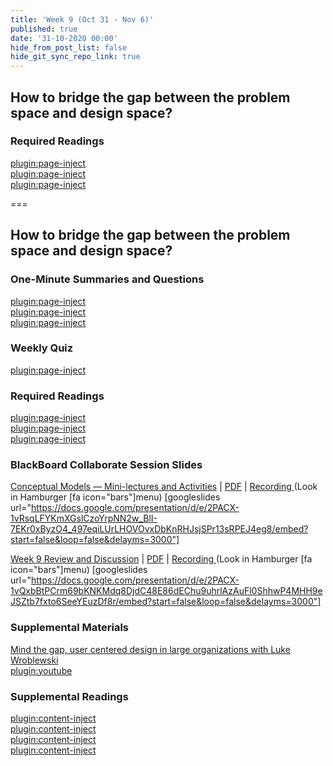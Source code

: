 ```yaml
---
title: 'Week 9 (Oct 31 - Nov 6)'
published: true
date: '31-10-2020 00:00'
hide_from_post_list: false
hide_git_sync_repo_link: true
---
```


## How to bridge the gap between the problem space and design space?

### Required Readings  
[plugin:page-inject](../../weekly-readings/week-09-1?template=partials/embedlycardlinkonly)  
[plugin:page-inject](../../weekly-readings/week-09-2?template=partials/embedlycardlinkonly)  
[plugin:page-inject](../../weekly-readings/week-09-3?template=partials/embedlycardlinkonly)  

===

## **How to bridge the gap between the problem space and design space?**

### One-Minute Summaries and Questions  
[plugin:page-inject](../../lms-assignments/one-minute-summaries/week-09-1)  
[plugin:page-inject](../../lms-assignments/one-minute-summaries/week-09-2)  
[plugin:page-inject](../../lms-assignments/one-minute-summaries/week-09-3)  

### Weekly Quiz
[plugin:page-inject](../../lms-assignments/weekly-review-quizzes/week-09)  

### Required Readings  
[plugin:page-inject](../../weekly-readings/week-09-1?template=partials/embedlycardlinkonly)  
[plugin:page-inject](../../weekly-readings/week-09-2?template=partials/embedlycardlinkonly)  
[plugin:page-inject](../../weekly-readings/week-09-3?template=partials/embedlycardlinkonly)  

### BlackBoard Collaborate Session Slides
[Conceptual Models — Mini-lectures and Activities](https://docs.google.com/presentation/d/e/2PACX-1vRsqLFYKmXGslCzoYrpNN2w_BlI-7EKr0xByzO4_497eqiLUrLHOVOvxDbKnRHJsjSPr13sRPEJ4eg8/pub?start=false&loop=false&delayms=3000)  | [PDF](https://canvas.sfu.ca/courses/56304/files/folder/Downloads/Slides%20PDFs/Mini-Lectures%20and%20Activities/Week-09) | [Recording ](https://canvas.sfu.ca/courses/56304/external_tools/3544) (Look in Hamburger [fa icon="bars"]menu)
[googleslides url="https://docs.google.com/presentation/d/e/2PACX-1vRsqLFYKmXGslCzoYrpNN2w_BlI-7EKr0xByzO4_497eqiLUrLHOVOvxDbKnRHJsjSPr13sRPEJ4eg8/embed?start=false&loop=false&delayms=3000"]

[Week 9 Review and Discussion](https://docs.google.com/presentation/d/e/2PACX-1vQxbBtPCrm69bKNKMdq8DjdC48E86dEChu9uhrlAzAuFl0ShhwP4MHH9eJSZtb7fxto6SeeYEuzDf8r/pub?start=false&loop=false&delayms=3000)  | [PDF](https://canvas.sfu.ca/courses/56304/files/folder/Downloads/Slides%20PDFs/Review%20and%20Discussion/Week-09) | [Recording ](https://canvas.sfu.ca/courses/56304/external_tools/3544) (Look in Hamburger [fa icon="bars"]menu)
[googleslides url="https://docs.google.com/presentation/d/e/2PACX-1vQxbBtPCrm69bKNKMdq8DjdC48E86dEChu9uhrlAzAuFl0ShhwP4MHH9eJSZtb7fxto6SeeYEuzDf8r/embed?start=false&loop=false&delayms=3000"]

### Supplemental Materials  
[Mind the gap, user centered design in large organizations with Luke Wroblewski](https://www.youtube.com/watch?v=mAiNdU1go1A)  
[plugin:youtube](https://www.youtube.com/watch?v=mAiNdU1go1A)

### Supplemental Readings  
[plugin:content-inject](../../ux-techniques-guide/how-to-bridge-the-gap-between-the-problem-space-and-design-space/cognitive-psychology)  
[plugin:content-inject](../../ux-techniques-guide/how-to-bridge-the-gap-between-the-problem-space-and-design-space/conceptual-models)   
[plugin:content-inject](../../ux-techniques-guide/how-to-bridge-the-gap-between-the-problem-space-and-design-space/emotional-design)   
[plugin:content-inject](../../ux-techniques-guide/how-to-bridge-the-gap-between-the-problem-space-and-design-space/inclusive-design)   
